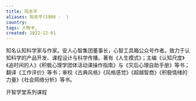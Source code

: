 ```yaml
---
title: 阳志平 
aliases: 阳志平(1980 -  )
country: 
tags: 人物卡,
created: 2022-12-01
---
```


知名认知科学家与作家。安人心智集团董事长，心智工具箱公众号作者。致力于认知科学的产品开发、课程设计与科学传播。著有《人生模式》；主编《认知尺度》《追时间的人》《积极心理学团体活动课操作指南》与《灾后心理自助手册》等书；翻译《工作评价》等书；审校《古典风格》《风格感觉》《超越智商》《积极情绪的力量》《社会网络分析》等书。

开智学堂系列课程

